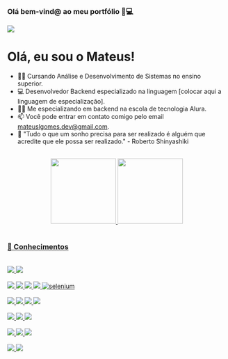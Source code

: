 
### Olá bem-vind@ ao meu portfólio 👋💻
<div> 
  <a href="https://www.linkedin.com/in/mateuslgomes/" target="_blank"><img src="https://img.shields.io/badge/-LinkedIn-%230077B5? style=for-the-badge&logo=linkedin&logoColor=white" target="_blank"></a> 
</div>

#

# Olá, eu sou o Mateus!

- 👨‍🎓 Cursando Análise e Desenvolvimento de Sistemas no ensino superior.
- 💻 Desenvolvedor Backend especializado na linguagem [colocar aqui a linguagem de especialização].
- 👨‍💻 Me especializando em backend na escola de tecnologia Alura.
- 📫 Você pode entrar em contato comigo pelo email mateuslgomes.dev@gmail.com.
- 🔭 "Tudo o que um sonho precisa para ser realizado é alguém que acredite que ele possa ser realizado." - Roberto Shinyashiki


<br>

<div align="center">
  <a href="https://github.com/mateuslgomes">
  <img height="150em" src="https://github-readme-stats.vercel.app/api?username=mateuslgomes&show_icons=true&theme=dark&include_all_commits=true&count_private=true"/>
  <img height="150em" src="https://github-readme-stats.vercel.app/api/top-langs/?username=mateuslgomes&layout=compact&langs_count=7&theme=dark"/>
</div> <br>
  
### 📌 Conhecimentos
<br>
<div style="display: inline_block">
    <img src="https://img.shields.io/badge/Java-ED8B00?style=for-the-badge&logo=java&logoColor=white">
    <img src="https://img.shields.io/badge/Spring-6DB33F?style=for-the-badge&logo=spring&logoColor=white">
    <br><br>
    <img src="https://img.shields.io/badge/Python-3776AB?style=for-the-badge&logo=python&logoColor=white">
    <img src="https://img.shields.io/badge/Flask-000000?style=for-the-badge&logo=flask&logoColor=white">
    <img src="https://img.shields.io/badge/Django-092E20?style=for-the-badge&logo=django&logoColor=white">
    <img src="https://img.shields.io/badge/Pandas-02569B?style=for-the-badge&logo=pandas&logoColor=white">
    <img alt="selenium" src="https://img.shields.io/badge/selenium-grem?style=for-the-badge&logo=selenium&logoColor=white">
    <br><br>
    <img src="https://img.shields.io/badge/JavaScript-F7DF1E?style=for-the-badge&logo=javascript&logoColor=black"> 
    <img src="https://img.shields.io/badge/React-20232A?style=for-the-badge&logo=react&logoColor=61DAFB" />
    <img src="https://img.shields.io/badge/CSS3-1572B6?style=for-the-badge&logo=css3&logoColor=whitez" />
    <img src="https://img.shields.io/badge/HTML5-E34F26?style=for-the-badge&logo=html5&logoColor=white"> 
    <br><br>
    <img src="https://img.shields.io/badge/PostgreSQL-316192?style=for-the-badge&logo=postgresql&logoColor=white" />
    <img src="https://img.shields.io/badge/MySQL-005C84?style=for-the-badge&logo=mysql&logoColor=white">    
    <img src="https://img.shields.io/badge/Hibernate-59666C?style=for-the-badge&logo=Hibernate&logoColor=white/">
    <br><br>
    <img src="https://img.shields.io/badge/IntelliJ_IDEA-000000.svg?style=for-the-badge&logo=intellij-idea&logoColor=white"/>
    <img src="https://img.shields.io/badge/VSCode-0078D4?style=for-the-badge&logo=visual%20studio%20code&logoColor=white">      
    <img src="https://img.shields.io/badge/Eclipse-2C2255?style=for-the-badge&logo=eclipse&logoColor=white">
    <br><br>
    <img src="https://img.shields.io/badge/Linux-FCC624?style=for-the-badge&logo=linux&logoColor=black" />
    <img src="https://img.shields.io/badge/Windows-0078D6?style=for-the-badge&logo=windows&logoColor=white">   
</div>



 
